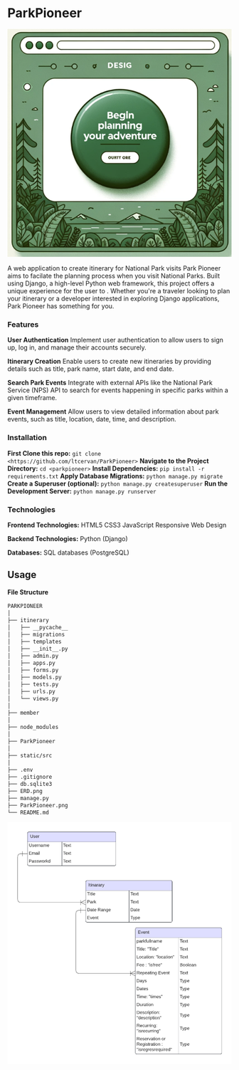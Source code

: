 # ParkPioneer
![Project Logo](ParkPioneer.png)

A web application to create itinerary for National Park visits
Park Pioneer aims to facilate the planning process when you visit National Parks. Built using Django, a high-level Python web framework, this project offers a unique experience for the user to . Whether you're a traveler looking to plan your itinerary or a developer interested in exploring Django applications, Park Pioneer has something for you.

### Features
**User Authentication**
Implement user authentication to allow users to sign up, log in, and manage their accounts securely.

**Itinerary Creation**
Enable users to create new itineraries by providing details such as title, park name, start date, and end date.

**Search Park Events**
Integrate with external APIs like the National Park Service (NPS) API to search for events happening in specific parks within a given timeframe.

**Event Management**
Allow users to view detailed information about park events, such as title, location, date, time, and description.

### Installation

**First Clone this repo:**
`git clone <https://github.com/ltcervan/ParkPioneer>`
**Navigate to the Project Directory:**
`cd <parkpioneer>`
**Install Dependencies:**
`pip install -r requirements.txt`
**Apply Database Migrations:**
`python manage.py migrate`
**Create a Superuser (optional):**
`python manage.py createsuperuser`
**Run the Development Server:**
`python manage.py runserver`

### Technologies
**Frontend Technologies:**
HTML5
CSS3 
JavaScript 
Responsive Web Design

**Backend Technologies:**
Python (Django)

**Databases:**
SQL databases (PostgreSQL)

## Usage 
**File Structure**
```
PARKPIONEER
│
├── itinerary
│   ├── __pycache__
│   ├── migrations
│   ├── templates
│   ├── __init__.py
│   ├── admin.py
│   ├── apps.py
│   ├── forms.py
│   ├── models.py
│   ├── tests.py
│   ├── urls.py
│   └── views.py
│
├── member
│
├── node_modules
│
├── ParkPioneer
│
├── static/src
│
├── .env
├── .gitignore
├── db.sqlite3
├── ERD.png
├── manage.py
├── ParkPioneer.png
└── README.md
```
![ERD chart](ERD.png)

